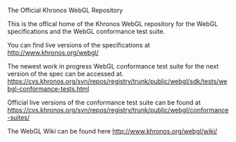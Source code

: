 The Official Khronos WebGL Repository

This is the offical home of the Khronos
WebGL repository for the WebGL specifications
and the WebGL conformance test suite.

You can find live versions of the specifications at
http://www.khronos.org/webgl/

The newest work in progress WebGL conformance test suite
for the next version of the spec can be accessed at.
https://cvs.khronos.org/svn/repos/registry/trunk/public/webgl/sdk/tests/webgl-conformance-tests.html

Official live versions of the conformance test suite can be found at
https://cvs.khronos.org/svn/repos/registry/trunk/public/webgl/conformance-suites/

The WebGL Wiki can be found here
http://www.khronos.org/webgl/wiki/


